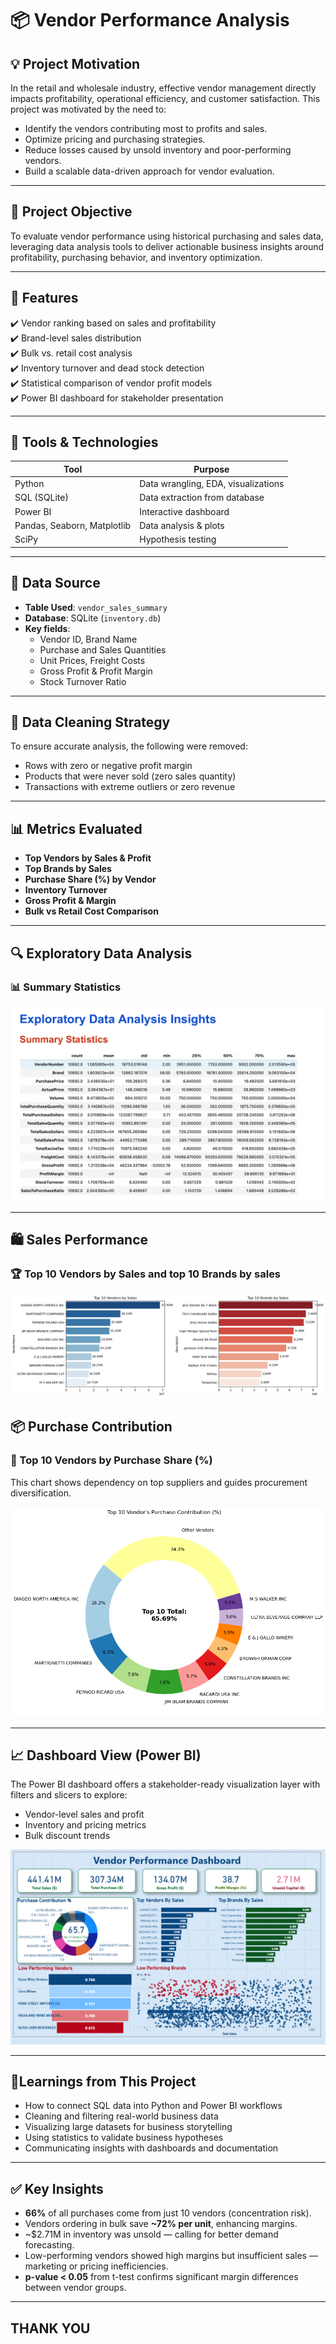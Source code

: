 # 📦 Vendor Performance Analysis

## 💡 Project Motivation

In the retail and wholesale industry, effective vendor management directly impacts profitability, operational efficiency, and customer satisfaction. This project was motivated by the need to:

- Identify the vendors contributing most to profits and sales.
- Optimize pricing and purchasing strategies.
- Reduce losses caused by unsold inventory and poor-performing vendors.
- Build a scalable data-driven approach for vendor evaluation.

---

## 🧠 Project Objective

To evaluate vendor performance using historical purchasing and sales data, leveraging data analysis tools to deliver actionable business insights around profitability, purchasing behavior, and inventory optimization.

---

## 🧰 Features

✔️ Vendor ranking based on sales and profitability  
✔️ Brand-level sales distribution  
✔️ Bulk vs. retail cost analysis  
✔️ Inventory turnover and dead stock detection  
✔️ Statistical comparison of vendor profit models  
✔️ Power BI dashboard for stakeholder presentation

---

## 🚀 Tools & Technologies

| Tool        | Purpose                             |
|-------------|-------------------------------------|
| Python      | Data wrangling, EDA, visualizations |
| SQL (SQLite)| Data extraction from database       |
| Power BI    | Interactive dashboard               |
| Pandas, Seaborn, Matplotlib | Data analysis & plots |
| SciPy       | Hypothesis testing                  |

---

## 📂 Data Source

- **Table Used**: `vendor_sales_summary`  
- **Database**: SQLite (`inventory.db`)
- **Key fields**:
  - Vendor ID, Brand Name
  - Purchase and Sales Quantities
  - Unit Prices, Freight Costs
  - Gross Profit & Profit Margin
  - Stock Turnover Ratio

---

## 🔬 Data Cleaning Strategy

To ensure accurate analysis, the following were removed:
- Rows with zero or negative profit margin
- Products that were never sold (zero sales quantity)
- Transactions with extreme outliers or zero revenue

---

## 📊 Metrics Evaluated

- **Top Vendors by Sales & Profit**
- **Top Brands by Sales**
- **Purchase Share (%) by Vendor**
- **Inventory Turnover**
- **Gross Profit & Margin**
- **Bulk vs Retail Cost Comparison**

---

## 🔍 Exploratory Data Analysis

### 📊 Summary Statistics

![Summary Statistics](https://github.com/Harshalpatil9767/Vendor_Performance_Analysis/blob/00ceed5e578aadae738025a65e53cac8ac7d323f/EDA_Stat.png)

---

## 🛍️ Sales Performance

### 🏆 Top 10 Vendors by Sales and top 10 Brands by sales

![Top 10 Vendors by Sales](https://github.com/Harshalpatil9767/Vendor_Performance_Analysis/blob/4fb6725989619d838660733c19b876a1a938b62e/output.png)


## 📦 Purchase Contribution

### 🧮 Top 10 Vendors by Purchase Share (%)

This chart shows dependency on top suppliers and guides procurement diversification.

![Top 10 Purchase Contribution](https://github.com/Harshalpatil9767/Vendor_Performance_Analysis/blob/83e58145cc842916c4127b3fe833f6a5e6b9e39a/output2.png)

---

## 📈 Dashboard View (Power BI)

The Power BI dashboard offers a stakeholder-ready visualization layer with filters and slicers to explore:
- Vendor-level sales and profit
- Inventory and pricing metrics
- Bulk discount trends

![Power BI Dashboard](https://github.com/Harshalpatil9767/Vendor_Performance_Analysis/blob/e1a86cc42b018c8f12142c4eabfa2ac9b4e12bda/Screenshot%202025-07-17%20133621.png)

---

## 📌Learnings from This Project

- How to connect SQL data into Python and Power BI workflows
- Cleaning and filtering real-world business data
- Visualizing large datasets for business storytelling
- Using statistics to validate business hypotheses
- Communicating insights with dashboards and documentation

---

## ✅ Key Insights

- **66%** of all purchases come from just 10 vendors (concentration risk).
- Vendors ordering in bulk save **~72% per unit**, enhancing margins.
- ~$2.71M in inventory was unsold — calling for better demand forecasting.
- Low-performing vendors showed high margins but insufficient sales — marketing or pricing inefficiencies.
- **p-value < 0.05** from t-test confirms significant margin differences between vendor groups.

---

## THANK YOU

